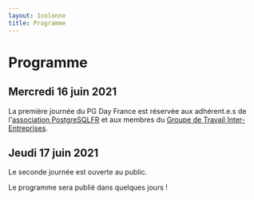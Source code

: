 ```yaml
---
layout: 1colonne
title: Programme
---
```




# Programme

## Mercredi 16 juin 2021

La première journée du PG Day France est réservée aux adhérent.e.s de l'[association PostgreSQLFR]
et aux membres du [Groupe de Travail Inter-Entreprises].

[association PostgreSQLFR]: https://www.postgresql.fr/asso:accueil
[Groupe de Travail Inter-Entreprises]: https://www.postgresql.fr/entreprises:accueil



## Jeudi 17 juin 2021

Le seconde journée est ouverte au public.

Le programme sera publié dans quelques jours !

<!--
          <div class="schedule_bloc">
            <div class="schedule_time">08h30</div>
            <div class="schedule_desc">
              <h3>Ouverture</h3>
            </div>
          </div>

          <div class="schedule_bloc">
            <div class="schedule_time">09h00</div>
            <div class="schedule_break"></div>
            <div class="schedule_desc">
              <h3>Bienvenue</h3>
            </div>
          </div>

          <div class="schedule_bloc">
              <div class="schedule_time">09h15</div>
              <div class="schedule_speaker">
                <img src="img/orateurs/zmaltet.png" class="img-thumbnail" alt="">
              </div>
              <div class="schedule_desc">
                <h3>Keynote: Informatique, genre et légitimité</h3>
                <p>Par <a href="orateurs#zoe_maltet" class="pg_speaker_name">Zoé MALTET</a> - Université de Lille</p>

                <p>
                    Cette intervention permettra d’exposer les résultats d’une enquête de trois ans, menée dans deux IUT (Informatique et MMI) ainsi qu’auprès d’une quarantaine de professionnel.les du secteur du numérique. Après avoir présenté les principaux facteurs qui peuvent expliquer la disparition progressive des femmes de ce domaine, ainsi que les conséquences économiques et sociales d’une disparité de genre importante dans ce secteur, nous reviendrons sur l’impact des représentations de « l’informatique » et des compétences (possiblement genrées) qui lui sont associées, dans les choix d’orientation, ainsi que dans la vie quotidienne des personnes interrogées.
                </p>

                <p><a href="/docs/Informatique_genre_et_légitimité-MALTET_Zoe.pdf">
                      <i class="fa fa-desktop" aria-hidden="true"></i>
                      Support de la présentation</a></p>
                  <p>
                    <a href="https://youtu.be/karZ9otKuVs">
                      <i class="fa fa-youtube-play" aria-hidden="true"></i>
                      Vidéo
                    </a>
                  </p>
              </div>
            </div>

            <div class="schedule_bloc">
              <div class="schedule_time">10h00</div>
              <div class="schedule_speaker">
                <img src="img/orateurs/dverite.png" class="img-thumbnail" alt="">
              </div>
              <div class="schedule_desc">
                <h3>Sécurisez vos transactions concurrentes</h3>
                <p>Par <a href="orateurs#daniel_verite" class="pg_speaker_name">Daniel VÉRITÉ</a> -Développeur indépendant</p>

                <p>PostgreSQL propose une réponse adaptée au problème des transactions concurrentes: le niveau d'isolation sérialisable, avec une implémentation moderne et efficace depuis la version 9.1.
                    Mais ce mode reste mal connu des utilisateurs, alors même que le standard SQL recommande qu'il soit actif par défaut, et que des chercheurs en sécurité montrent qu'il y a des vulnérabilités exploitables liées à cette méconnaissance.
                    Cette présentation illustrera avec des exemples de quel genre de problème il s'agit, et comment mettre en oeuvre dans PostgreSQL l'isolation des transactions pour avoir des applications fiables et robustes en présence d'écritures concurrentes.
                    </p>
                <p><a href="/docs/Securisez_vos_transactions_concurrentes-VERITE_Daniel.pdf">
                      <i class="fa fa-desktop" aria-hidden="true"></i>
                      Support de la présentation</a></p>
                  <p>
                    <a href="https://youtu.be/phaS8obzcvo">
                      <i class="fa fa-youtube-play" aria-hidden="true"></i>
                      Vidéo
                    </a>
                  </p>
              </div>
            </div>


            <div class="schedule_bloc">
                <div class="schedule_time">10h35</div>
                <div class="schedule_break">
                  <img src="img/pause.png" alt="Tasse">
                </div>
                <div class="schedule_desc">
                  <h3>Pause</h3>
                </div>
              </div>


              <div class="schedule_bloc">
                <div class="schedule_time">10h55</div>
                <div class="schedule_speaker">
                  <img src="img/orateurs/lavrot.png" class="img-thumbnail" alt="">
                </div>
                <div class="schedule_desc">
                  <h3>Merveilleux SQL</h3>
                  <p>Par <a href="orateurs#laetitia_avrot" class="pg_speaker_name">Lætitia AVROT</a></p>

                  <p>Si vous avez suivi les évolutions de la norme SQL, vous devriez savoir ce qu'est une CTE (y compris une CTE recursive), les aggrégations avancées (window function, cube, rollup...) et les différents types de jointures (même les jointures latérales). Mais les avez-vous essayées ?

                      Cette conférence se focalisera sur ces nouvelles fonctionnalités, comment elles sont décrites dans la norme et comment elles sont implémentées dans PostgreSQL avec des exemples concrets.

                      À la fin de cette conférence, vous devriez être capable d'utiliser toutes ces merveilles du SQL et de les expliquer à vos collègues pour que leurs yeux à eux aussi se mettent à briller!
                      </p>

                      <p><a href="https://l_avrot.gitlab.io/slides/sql_20190619.html#/">
                      <i class="fa fa-desktop" aria-hidden="true"></i>
                      Support de la présentation</a></p>
                  <p>
                    <a href="https://youtu.be/UPAlF0uWXpM">
                      <i class="fa fa-youtube-play" aria-hidden="true"></i>
                      Vidéo
                    </a>
                  </p>
                </div>
              </div>


              <div class="schedule_bloc">
                <div class="schedule_time">11h40</div>
                <div class="schedule_speaker">
                  <img src="img/orateurs/gdarold.png" class="img-thumbnail" alt="">
                </div>
                <div class="schedule_desc">
                  <h3>PgBadger: utilisation avancée</h3>
                  <p>Par <a href="orateurs#gilles_darold" class="pg_speaker_name">Gilles DAROLD</a></p>

                  <p>Par défaut pgBadger est capable de traiter un log PostgreSQL de manière complète pour peu qu'on utilise le format adapté. Mais certains formats de log sont plus adaptés que d'autres, notamment en terme de performances. Pour pouvoir affiner les rapports certaines options sont indispensables, c'est l'occasion de parler de différents cas d'utilisation. Par exemple comment générer son propre rapport ou extraire seulement les rapports d'erreurs et le top N des requêtes les plus lentes. Les nouvelles fonctionnalités de pgBadger v11.0 seront aussi abordées notamment sur les fonctionnalités orientées Cloud/hébergement de base de données PostgreSQL.
                    </p>
					<p><a href="/docs/pgbadger-advanced.pdf">
                      <i class="fa fa-desktop" aria-hidden="true"></i>
                      Support de la présentation</a></p>
                  <p>
                    <a href="https://youtu.be/yrDKPq5DtQU">
                      <i class="fa fa-youtube-play" aria-hidden="true"></i>
                      Vidéo
                    </a>
                  </p>
                </div>
              </div>


              <div class="schedule_bloc">
                <div class="schedule_time">12h10</div>
                <div class="schedule_break">
                    <span class="glyphicon glyphicon-cutlery" aria-hidden="true"></span>
                </div>
                <div class="schedule_desc">
                  <h3>Repas</h3>
                </div>
              </div>


              <div class="schedule_bloc">
                <div class="schedule_time">13h40</div>
                <div class="schedule_speaker">
                  <img src="img/orateurs/mpavy.png" class="img-thumbnail" alt="">
                </div>
                <div class="schedule_desc">
                  <h3>Partitioning selon le couple longitude/lattitude</h3>
                  <p>Par <a href="orateurs#manuel_pavy" class="pg_speaker_name">Manuel PAVY</a> - CNES</p>

                  <p>Le CNES utilise postgreSQL pour de nombreux projets, principalement spatiaux avec des exigences de précisions fortes et des enjeux opérationnels réels.
                      Par ailleurs, le module postgis permet de cataloguer aisément des mesures d’observations spatiales et le CNES a élaboré un démonstrateur permettant le partitionnement de ces données. La version 11 apporte un intérêt très fort grâce au dynamic pruning, permettant d’éliminer le parcours de partitions non correspondantes et la version 12 promet encore plus d’amélioration grâce à une gestion optimisée du calcul du plan d’exécution.
                      </p>
                  <p><a href="/docs/Partitionnons_selons_latitude_longitude-PAVY_M.pdf">
                      <i class="fa fa-desktop" aria-hidden="true"></i>
                      Support de la présentation</a></p>
                  <p>
                    <a href="https://youtu.be/XsZ9dN7MxZk">
                      <i class="fa fa-youtube-play" aria-hidden="true"></i>
                      Vidéo
                    </a>
                  </p>
                </div>
              </div>

              <div class="schedule_bloc">
                <div class="schedule_time">14h15</div>
                <div class="schedule_speaker">
                  <img src="img/orateurs/rdunklau.png" class="img-thumbnail" alt="">
                </div>
                <div class="schedule_desc">
                  <h3>Construire un système de réplication logique</h3>
                  <p>Par <a href="orateurs#ronan_dunklau" class="pg_speaker_name">Ronan DUNKLAU</a> - PeopleDoc</p>

                  <p>Dans le cadre de notre activité de DBA à PeopleDoc, nous avons dû fédérer un certains nombres de bases de données. La réplication logique fournie par PostgreSQL ne permets pas de répliquer des données dans des tables ou schémas différents de la source. Je souhaite ainsi vous faire partager un retour d'expérience sur la création d'un système de réplication «maison» permettant de répliquer vers des schémas différents. Cela permettra de couvrir les fonctionnalités suivantes de PostgreSQL:</p>
                  <ul>
                      <li>slots de réplications</li>
                      <li>décodeur logique</li>
                      <li>connexion de réplication</li>
                      <li>origin de réplication</li>
                      <li>export de snapshot</li>
                  </ul>

                  <p>Vous découvrirez aussi comment nous avons résolu les problématiques de "basebackup" logique et de propagation des DDL.</p>
                  <p>
                    <a href="/docs/rdunklau_replication_logique.pdf">
                      <i class="fa fa-desktop" aria-hidden="true"></i>
                      Support de la présentation
                    </a>
                  </p>
                  <p>
                    <a href="https://youtu.be/Obu59iDDr_A">
                      <i class="fa fa-youtube-play" aria-hidden="true"></i>
                      Vidéo
                    </a>
                  </p>
                </div>
              </div>

              <div class="schedule_bloc">
                <div class="schedule_time">15h00</div>
                <div class="schedule_break">
                    <img src="img/pause.png" alt="Tasse">
                </div>
                <div class="schedule_desc">
                  <h3>Pause</h3>
                </div>
              </div>


              <div class="schedule_bloc">
                <div class="schedule_time">15h20</div>
                <div class="schedule_speaker">
                  <img src="img/orateurs/anowocien.png" class="img-thumbnail" alt="">
                </div>
                <div class="schedule_desc">
                  <h3>Données en masse, chargez !</h3>
                  <p>Par <a href="orateurs#anthony_nowocien" class="pg_speaker_name">Anthony NOWOCIEN</a> - Société Générale</p>

                  <p>lors de phases de chargement de masse, on pense généralement aux performances. S'il existe un certain nombre de bonnes pratiques, il ne faut pas non plus négliger les fonctionnalités que propose l'outil utilisé. Nous comparerons plusieurs de ces outils (INSERT, COPY, pgloader, pg_bulkload, ...), avec leurs points forts et leurs limitations pour comprendre comment adresser au mieux le besoin initial. Plusieurs benchmarks seront réalisés entre les différentes solutions.
                    </p>

                  <p><a href="/docs/Chargement_de_masse-NOWOCIEN_Anthony.pdf">
                      <i class="fa fa-desktop" aria-hidden="true"></i>
                      Support de la présentation</a></p>
                  <p>
                    <a href="https://youtu.be/qOBirxuy84o">
                      <i class="fa fa-youtube-play" aria-hidden="true"></i>
                      Vidéo
                    </a>
                  </p>
                </div>
              </div>


              <div class="schedule_bloc">
                <div class="schedule_time">16h00</div>
                <div class="schedule_speaker">
                  <img src="img/orateurs/rhaubourg.png" class="img-thumbnail" alt="">
                </div>
                <div class="schedule_desc">
                  <h3>Du SIG à une base de données de référence décisionnelle, Quelle architecture de base de données ?</h3>
                  <p>Par <a href="orateurs#regis_haubourg" class="pg_speaker_name">Régis HAUBOURG</a> - Oslandia</p>

                  <p>Devançant les catégories marketing depuis 40 ans, le SIG a toujours été à la frontière entre big data, outil décisionnel et applications de production et saisie de données. PostgreSQL appuyé de l'extension PostGIS devient aujourd'hui la norme pour la réalisation d'entrepôts de données SIG, et autorise une recentralisation des données. A la frontière entre données structurées et stockage de fichiers plats, comment survivre à l'anarchie pour maintenir une base de données de référence sur le long terme? Quelles règles de gestion pour permettre autant à des SIG qu'à des applicatifs n-tiers de s'alimenter de la même base? Attention, cette présentation s'inspire de fait réels :)
                    </p>
                  <p><a href="/docs/SIG_decisionnel_regis_haubourg.pdf">
                      <i class="fa fa-desktop" aria-hidden="true"></i>
                      Support de la présentation</a></p>
                  <p>
                    <a href="https://youtu.be/065_gBdljfg">
                      <i class="fa fa-youtube-play" aria-hidden="true"></i>
                      Vidéo
                    </a>
                  </p>
                </div>
              </div>

              <div class="schedule_bloc">
                <div class="schedule_time">16h25</div>
                <div class="schedule_break">
                  <img src="img/pause.png" alt="Tasse">
                </div>
                <div class="schedule_desc">
                  <h3>Pause</h3>
                </div>
              </div>



              <div class="schedule_bloc">
                <div class="schedule_time">16h45</div>
                <div class="schedule_speaker">
                  <img src="img/orateurs/jriou.png" class="img-thumbnail" alt="">
                </div>
                <div class="schedule_desc">
                  <h3>Dans les coulisses d'une infrastructure hautement disponible</h3>
                  <p>Par <a href="orateurs#julien_riou" class="pg_speaker_name">Julien RIOU</a> - OVH</p>

                  <p>Bienvenue dans l’infrastructure interne, et bientôt externe, des bases
                      de données relationnelles d’OVH. L'ensemble des applications
                      responsables de la continuité de service reposent de près ou de loin sur
                      ces SGBD. Nous vous exposerons nos méthodes d'administration d'un tel
                      système en abordant la haute disponibilité, la gestion des sauvegardes,
                      de leurs restauration et les mises à jours de version. Nous mettons à la
                      disposition de nos développeurs un environnement isolé par rapport à la
                      production pour effectuer des changements de schéma en toute sécurité.
                      Nous extrayons ces données vers des infrastructures de business
                      intelligence.
                      </p>
                      <p><a href="https://www.slideshare.net/ovhcom/dabxsmlxmqn">
                      <i class="fa fa-desktop" aria-hidden="true"></i>
                      Support de la présentation</a></p>
                  <p>
                    <a href="https://youtu.be/DOU5xgrP3PI">
                      <i class="fa fa-youtube-play" aria-hidden="true"></i>
                      Vidéo
                    </a>
                  </p>
                </div>
              </div>

              <div class="schedule_bloc">
                <div class="schedule_time">17h30</div>
                <div class="schedule_break"></div>
                <div class="schedule_desc">
                  <h3>Cloture</h3>
                </div>
              </div>

              <div class="schedule_bloc">
                <div class="schedule_time">17h45</div>
                <div class="schedule_desc">
                  <h3>Fin</h3>
                </div>
              </div>
-->
